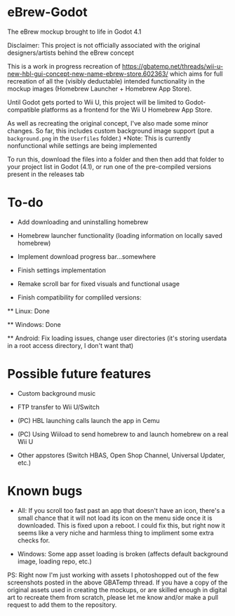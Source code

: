 # eBrew-Godot
The eBrew mockup brought to life in Godot 4.1

Disclaimer: This project is not officially associated with the original designers/artists behind the eBrew concept

This is a work in progress recreation of https://gbatemp.net/threads/wii-u-new-hbl-gui-concept-new-name-ebrew-store.602363/ which aims for full recreation of all the (visibly deductable) intended functionality in the mockup images (Homebrew Launcher + Homebrew App Store).

Until Godot gets ported to Wii U, this project will be limited to Godot-compatible platforms as a frontend for the Wii U Homebrew App Store.

As well as recreating the original concept, I've also made some minor changes. So far, this includes custom background image support (put a `background.png` in the `Userfiles` folder.)
*Note: This is currently nonfunctional while settings are being implemented

To run this, download the files into a folder and then then add that folder to your project list in Godot (4.1), or run one of the pre-compiled versions present in the releases tab

# To-do
* Add downloading and uninstalling homebrew

* Homebrew launcher functionality (loading information on locally saved homebrew)

* Implement download progress bar...somewhere

* Finish settings implementation

* Remake scroll bar for fixed visuals and functional usage

* Finish compatibility for compliled versions:

** Linux: Done

** Windows: Done

** Android: Fix loading issues, change user directories (it's storing userdata in a root access directory, I don't want that)


# Possible future features
* Custom background music

* FTP transfer to Wii U/Switch

* (PC) HBL launching calls launch the app in Cemu

* (PC) Using Wiiload to send homebrew to and launch homebrew on a real Wii U

* Other appstores (Switch HBAS, Open Shop Channel, Universal Updater, etc.)

# Known bugs
* All: If you scroll too fast past an app that doesn't have an icon, there's a small chance that it will not load its icon on the menu side once it is downloaded. This is fixed upon a reboot. I could fix this, but right now it seems like a very niche and harmless thing to impliment some extra checks for.

* Windows: Some app asset loading is broken (affects default background image, loading repo, etc.)

PS: Right now I'm just working with assets I photoshopped out of the few screenshots posted in the above GBATemp thread. If you have a copy of the original assets used in creating the mockups, or are skilled enough in digital art to recreate them from scratch, please let me know and/or make a pull request to add them to the repository.
